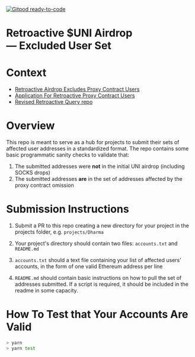 [![Gitpod ready-to-code](https://img.shields.io/badge/Gitpod-ready--to--code-blue?logo=gitpod)](https://gitpod.io/#https://github.com/dharmaprotocol/excluded-uni-airdrop-users)

# Retroactive $UNI Airdrop — Excluded  User Set

# Context
- [Retroactive Airdrop Excludes Proxy Contract Users](https://gov.uniswap.org/t/retroactive-airdrop-excludes-proxy-contract-users-e-g-dharma-matcha-etc/)
- [Application For Retroactive Proxy Contract Users](https://gov.uniswap.org/t/application-for-retroactive-proxy-contract-airdrop-for-projects-apps/3221)
- [Revised Retroactive Query repo](https://github.com/dharma-eng/retroactive-query)

#  Overview

This repo is meant to serve as a hub for projects to submit their sets of affected user addresses in a standardized format.  The repo contains some basic programmatic sanity checks to validate that:

1. The submitted addresses were **not** in the initial UNI airdrop (including SOCKS drops)
2. The submitted addresses **are** in the set of addresses affected by the proxy contract omission

# Submission Instructions
1. Submit a PR to this repo creating a new directory for your project in the projects folder, e.g. `projects/Dharma`
2. Your project's directory should contain two files: `accounts.txt` and `README.md`
3. `accounts.txt` should a text file containing your list of affected users' accounts, in the form of one valid Ethereum address per line

4. `README.md` should contain basic instructions on how to pull the set of addresses submitted.  If a script is required, it should be included in the readme in some capacity.

# How To Test that Your Accounts Are Valid
```bash
> yarn
> yarn test
```
